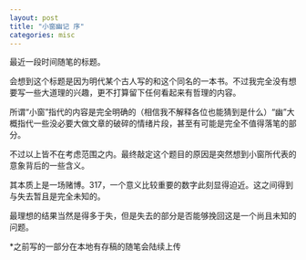 ```yaml
---
layout: post
title: "小窗幽记 序"
categories: misc
---
```


最近一段时间随笔的标题。

会想到这个标题是因为明代某个古人写的和这个同名的一本书。不过我完全没有想要写一些大道理的兴趣，更不打算留下任何看起来有哲理的内容。

所谓“小窗”指代的内容是完全明确的（相信我不解释各位也能猜到是什么）“幽”大概指代一些没必要大做文章的破碎的情绪片段，甚至有可能是完全不值得落笔的部分。

不过以上皆不在考虑范围之内。最终敲定这个题目的原因是突然想到小窗所代表的意象背后的一些含义。

其本质上是一场赌博。317，一个意义比较重要的数字此刻显得迫近。这之间得到与失去暂且是完全未知的。

最理想的结果当然是得多于失，但是失去的部分是否能够挽回这是一个尚且未知的问题。

*之前写的一部分在本地有存稿的随笔会陆续上传